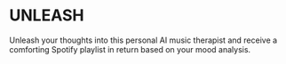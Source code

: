 # UNLEASH
Unleash your thoughts into this personal AI music therapist and receive a comforting Spotify playlist in return based on your mood analysis.
